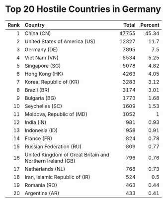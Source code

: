 # Top 20 Hostile Countries in Germany

| Rank | Country | Total | Percent |
| ---: | :------ | ----: | ------: |
| 1 | China (CN) | 47755 | 45.34 |
| 2 | United States of America (US) | 12327 | 11.7 |
| 3 | Germany (DE) | 7895 | 7.5 |
| 4 | Viet Nam (VN) | 5534 | 5.25 |
| 5 | Singapore (SG) | 5078 | 4.82 |
| 6 | Hong Kong (HK) | 4263 | 4.05 |
| 7 | Korea, Republic of (KR) | 3283 | 3.12 |
| 8 | Brazil (BR) | 3174 | 3.01 |
| 9 | Bulgaria (BG) | 1773 | 1.68 |
| 10 | Seychelles (SC) | 1609 | 1.53 |
| 11 | Moldova, Republic of (MD) | 1052 | 1 |
| 12 | India (IN) | 981 | 0.93 |
| 13 | Indonesia (ID) | 958 | 0.91 |
| 14 | France (FR) | 824 | 0.78 |
| 15 | Russian Federation (RU) | 809 | 0.77 |
| 16 | United Kingdom of Great Britain and Northern Ireland (GB) | 796 | 0.76 |
| 17 | Netherlands (NL) | 768 | 0.73 |
| 18 | Iran, Islamic Republic of (IR) | 524 | 0.5 |
| 19 | Romania (RO) | 463 | 0.44 |
| 20 | Argentina (AR) | 433 | 0.41 |
